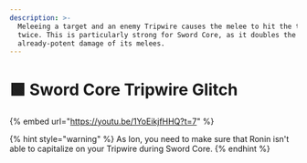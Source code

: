 ```yaml
---
description: >-
  Meleeing a target and an enemy Tripwire causes the melee to hit the target
  twice. This is particularly strong for Sword Core, as it doubles the
  already-potent damage of its melees.
---
```


# 🟩 Sword Core Tripwire Glitch

{% embed url="https://youtu.be/1YoEikjfHHQ?t=7" %}

{% hint style="warning" %}
As Ion, you need to make sure that Ronin isn't able to capitalize on your Tripwire during Sword Core.
{% endhint %}
